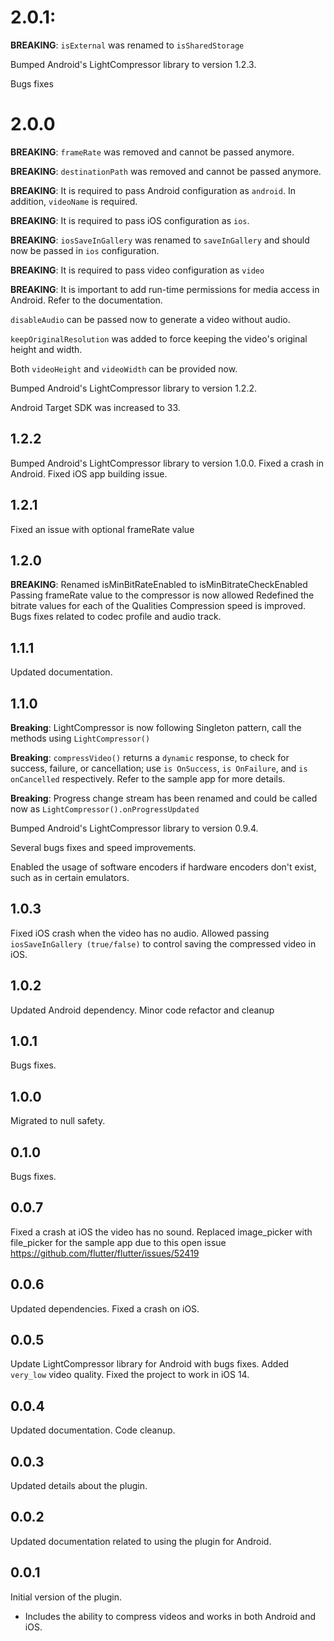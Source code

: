 # 2.0.1:
**BREAKING**: `isExternal` was renamed to `isSharedStorage`

Bumped Android's LightCompressor library to version 1.2.3.

Bugs fixes

# 2.0.0
**BREAKING**: `frameRate` was removed and cannot be passed anymore.

**BREAKING**: `destinationPath` was removed and cannot be passed anymore.

**BREAKING**: It is required to pass Android configuration as `android`. In addition, `videoName` is required.

**BREAKING**: It is required to pass iOS configuration as `ios`. 

**BREAKING**: `iosSaveInGallery` was renamed to `saveInGallery` and should now be passed in `ios` configuration. 

**BREAKING**: It is required to pass video configuration as `video`

**BREAKING**: It is important to add run-time permissions for media access in Android. Refer to the documentation.

`disableAudio` can be passed now to generate a video without audio.

`keepOriginalResolution` was added to force keeping the video's original height and width.

Both `videoHeight` and `videoWidth` can be provided now.

Bumped Android's LightCompressor library to version 1.2.2.

Android Target SDK was increased to 33.


## 1.2.2
Bumped Android's LightCompressor library to version 1.0.0.
Fixed a crash in Android.
Fixed iOS app building issue.

## 1.2.1
Fixed an issue with optional frameRate value

## 1.2.0
**BREAKING**: Renamed isMinBitRateEnabled to isMinBitrateCheckEnabled
Passing frameRate value to the compressor is now allowed
Redefined the bitrate values for each of the Qualities
Compression speed is improved.
Bugs fixes related to codec profile and audio track.

## 1.1.1
Updated documentation.

## 1.1.0
**Breaking**: LightCompressor is now following Singleton pattern, call the methods using `LightCompressor()`

**Breaking**: `compressVideo()` returns a `dynamic` response, to check for success, failure, or cancellation; use `is OnSuccess`, `is OnFailure`, and `is onCancelled` respectively. Refer to the sample app for more details.

**Breaking**: Progress change stream has been renamed and could be called now as `LightCompressor().onProgressUpdated`

Bumped Android's LightCompressor library to version 0.9.4.

Several bugs fixes and speed improvements.

Enabled the usage of software encoders if hardware encoders don't exist, such as in certain emulators.

## 1.0.3
Fixed iOS crash when the video has no audio.
Allowed passing `iosSaveInGallery (true/false)` to control saving the compressed video in iOS.

## 1.0.2
Updated Android dependency.
Minor code refactor and cleanup

## 1.0.1
Bugs fixes.

## 1.0.0
Migrated to null safety.

## 0.1.0
Bugs fixes.

## 0.0.7
Fixed a crash at iOS the video has no sound.
Replaced image_picker with file_picker for the sample app due to this open issue https://github.com/flutter/flutter/issues/52419

## 0.0.6
Updated dependencies.
Fixed a crash on iOS.

## 0.0.5

Update LightCompressor library for Android with bugs fixes.
Added `very_low` video quality.
Fixed the project to work in iOS 14.

## 0.0.4

Updated documentation.
Code cleanup.

## 0.0.3

Updated details about the plugin.

## 0.0.2

Updated documentation related to using the plugin for Android.

## 0.0.1

Initial version of the plugin.

- Includes the ability to compress videos and works in both Android and iOS.
